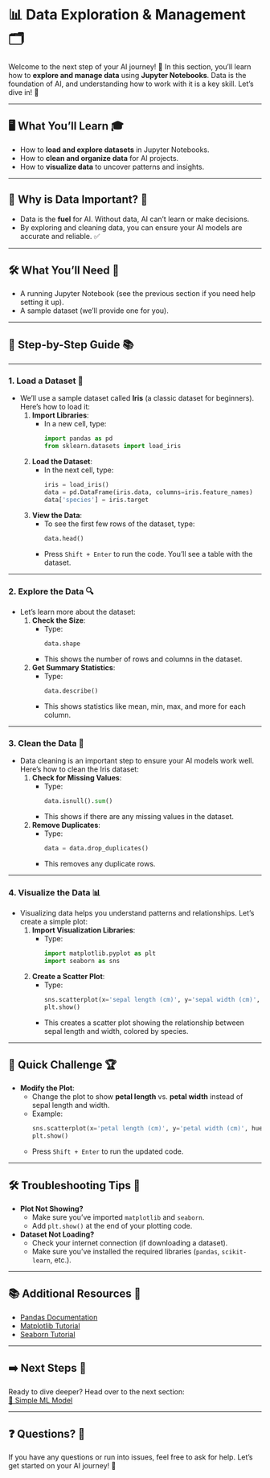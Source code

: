 # 📊 Data Exploration & Management 🗂️

Welcome to the next step of your AI journey! 🚀 In this section, you’ll learn how to **explore and manage data** using **Jupyter Notebooks**. Data is the foundation of AI, and understanding how to work with it is a key skill. Let’s dive in! 🌊

---

## 🖥️ **What You’ll Learn** 🎓
- How to **load and explore datasets** in Jupyter Notebooks.
- How to **clean and organize data** for AI projects.
- How to **visualize data** to uncover patterns and insights.

---

## 🚀 **Why is Data Important?** 🌟
- Data is the **fuel** for AI. Without data, AI can’t learn or make decisions.
- By exploring and cleaning data, you can ensure your AI models are accurate and reliable. ✅

---

## 🛠️ **What You’ll Need** 🧰
- A running Jupyter Notebook (see the previous section if you need help setting it up).
- A sample dataset (we’ll provide one for you).

---

## 📝 **Step-by-Step Guide** 📚

---

### 1. **Load a Dataset** 📂
   - We’ll use a sample dataset called **Iris** (a classic dataset for beginners). Here’s how to load it:
     1. **Import Libraries**:
        - In a new cell, type:
          ```python
          import pandas as pd
          from sklearn.datasets import load_iris
          ```
     2. **Load the Dataset**:
        - In the next cell, type:
          ```python
          iris = load_iris()
          data = pd.DataFrame(iris.data, columns=iris.feature_names)
          data['species'] = iris.target
          ```
     3. **View the Data**:
        - To see the first few rows of the dataset, type:
          ```python
          data.head()
          ```
        - Press `Shift + Enter` to run the code. You’ll see a table with the dataset.

---

### 2. **Explore the Data** 🔍
   - Let’s learn more about the dataset:
     1. **Check the Size**:
        - Type:
          ```python
          data.shape
          ```
        - This shows the number of rows and columns in the dataset.
     2. **Get Summary Statistics**:
        - Type:
          ```python
          data.describe()
          ```
        - This shows statistics like mean, min, max, and more for each column.

---

### 3. **Clean the Data** 🧹
   - Data cleaning is an important step to ensure your AI models work well. Here’s how to clean the Iris dataset:
     1. **Check for Missing Values**:
        - Type:
          ```python
          data.isnull().sum()
          ```
        - This shows if there are any missing values in the dataset.
     2. **Remove Duplicates**:
        - Type:
          ```python
          data = data.drop_duplicates()
          ```
        - This removes any duplicate rows.

---

### 4. **Visualize the Data** 📊
   - Visualizing data helps you understand patterns and relationships. Let’s create a simple plot:
     1. **Import Visualization Libraries**:
        - Type:
          ```python
          import matplotlib.pyplot as plt
          import seaborn as sns
          ```
     2. **Create a Scatter Plot**:
        - Type:
          ```python
          sns.scatterplot(x='sepal length (cm)', y='sepal width (cm)', hue='species', data=data)
          plt.show()
          ```
        - This creates a scatter plot showing the relationship between sepal length and width, colored by species.

---

## 🎯 **Quick Challenge** 🏆
- **Modify the Plot**:
  - Change the plot to show **petal length** vs. **petal width** instead of sepal length and width.
  - Example:
    ```python
    sns.scatterplot(x='petal length (cm)', y='petal width (cm)', hue='species', data=data)
    plt.show()
    ```
  - Press `Shift + Enter` to run the updated code.

---

## 🛠️ **Troubleshooting Tips** 🔧
- **Plot Not Showing?**
  - Make sure you’ve imported `matplotlib` and `seaborn`.
  - Add `plt.show()` at the end of your plotting code.
- **Dataset Not Loading?**
  - Check your internet connection (if downloading a dataset).
  - Make sure you’ve installed the required libraries (`pandas`, `scikit-learn`, etc.).

---

## 📚 **Additional Resources** 📖
- [Pandas Documentation](https://pandas.pydata.org/docs/)
- [Matplotlib Tutorial](https://matplotlib.org/stable/tutorials/index.html)
- [Seaborn Tutorial](https://seaborn.pydata.org/tutorial.html)

---

## ➡️ **Next Steps** 🚀
Ready to dive deeper? Head over to the next section:  
[🤖 Simple ML Model](simple-ml)

---

## ❓ **Questions?** 🤔
If you have any questions or run into issues, feel free to ask for help. Let’s get started on your AI journey! 🚀